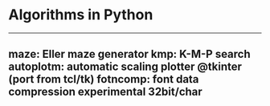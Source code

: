 # Algorithms in Python
---
maze: Eller maze generator
kmp: K-M-P search
autoplotm: automatic scaling plotter @tkinter (port from tcl/tk)
fotncomp: font data compression experimental 32bit/char
---